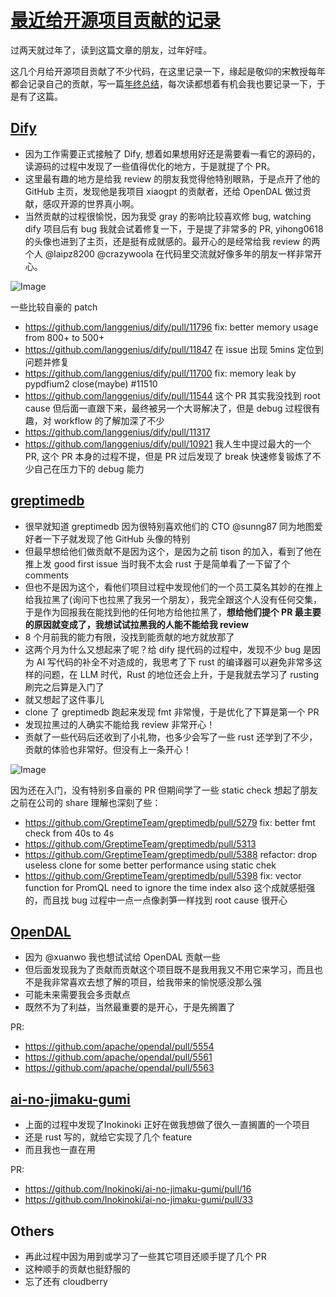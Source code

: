 # [最近给开源项目贡献的记录](https://github.com/yihong0618/gitblog/issues/304)

过两天就过年了，读到这篇文章的朋友，过年好哇。

这几个月给开源项目贡献了不少代码，在这里记录一下，缘起是敬仰的宋教授每年都会记录自己的贡献，写一篇[年终总结](https://maskray.me/blog/2024-12-31-summary)，每次读都想着有机会我也要记录一下，于是有了这篇。

## [Dify](https://github.com/langgenius/dify)

- 因为工作需要正式接触了 Dify, 想着如果想用好还是需要看一看它的源码的，读源码的过程中发现了一些值得优化的地方，于是就提了个 PR。
- 这里最有趣的地方是给我 review 的朋友我觉得他特别眼熟，于是点开了他的 GitHub 主页，发现他是我项目 xiaogpt 的贡献者，还给 OpenDAL 做过贡献，感叹开源的世界真小啊。
- 当然贡献的过程很愉悦，因为我受 gray 的影响比较喜欢修 bug, watching dify 项目后有 bug 我就会试着修复一下，于是提了非常多的 PR, yihong0618 的头像也进到了主页，还是挺有成就感的。最开心的是经常给我 review  的两个人 @laipz8200 @crazywoola 在代码里交流就好像多年的朋友一样非常开心。

![Image](https://github.com/user-attachments/assets/9025d129-c3d6-41bb-955e-7f2c33853e50)

一些比较自豪的 patch

- https://github.com/langgenius/dify/pull/11796 fix: better memory usage from 800+ to 500+
- https://github.com/langgenius/dify/pull/11847 在 issue 出现 5mins 定位到问题并修复
- https://github.com/langgenius/dify/pull/11700 fix: memory leak by pypdfium2 close(maybe) #11510
- https://github.com/langgenius/dify/pull/11544 这个 PR 其实我没找到 root cause 但后面一直跟下来，最终被另一个大哥解决了，但是 debug 过程很有趣，对 workflow 的了解加深了不少
- https://github.com/langgenius/dify/pull/11317
- https://github.com/langgenius/dify/pull/10921 我人生中提过最大的一个 PR, 这个 PR 本身的过程不提，但是 PR 过后发现了 break 快速修复锻炼了不少自己在压力下的 debug 能力

## [greptimedb](https://github.com/GreptimeTeam/greptimedb)

- 很早就知道 greptimedb 因为很特别喜欢他们的 CTO @sunng87 同为地图爱好者一下子就发现了他 GitHub 头像的特别
- 但最早想给他们做贡献不是因为这个，是因为之前 tison 的加入，看到了他在推上发 good first issue 当时我不太会 rust 于是简单看了一下留了个 comments
- 但也不是因为这个，看他们项目过程中发现他们的一个员工莫名其妙的在推上给我拉黑了(询问下也拉黑了我另一个朋友），我完全跟这个人没有任何交集，于是作为回报我在能找到他的任何地方给他拉黑了，**想给他们提个 PR 最主要的原因就变成了，我想试试拉黑我的人能不能给我 review**
- 8 个月前我的能力有限，没找到能贡献的地方就放那了
- 这两个月为什么又想起来了呢？给 dify 提代码的过程中，发现不少 bug 是因为 AI 写代码的补全不对造成的，我思考了下 rust 的编译器可以避免非常多这样的问题，在 LLM 时代，Rust 的地位还会上升，于是我就去学习了 rusting 刷完之后算是入门了
- 就又想起了这件事儿
- clone 了 greptimedb 跑起来发现 fmt 非常慢，于是优化了下算是第一个 PR
- 发现拉黑过的人确实不能给我 review 非常开心！
- 贡献了一些代码后还收到了小礼物，也多少会写了一些 rust 还学到了不少，贡献的体验也非常好。但没有上一条开心！

![Image](https://github.com/user-attachments/assets/9a1b6262-33f8-4c11-a45f-eefa7808d48b)

因为还在入门，没有特别多自豪的 PR 但期间学了一些 static check 想起了朋友之前在公司的 share 理解也深刻了些：

- https://github.com/GreptimeTeam/greptimedb/pull/5279 fix: better fmt check from 40s to 4s 
- https://github.com/GreptimeTeam/greptimedb/pull/5313
- https://github.com/GreptimeTeam/greptimedb/pull/5388 refactor: drop useless clone for some better performance using static chek
- https://github.com/GreptimeTeam/greptimedb/pull/5398 fix: vector function for PromQL need to ignore the time index also 这个成就感挺强的，而且找 bug 过程中一点一点像剥笋一样找到 root cause 很开心


## [OpenDAL](https://github.com/apache/opendal)

- 因为 @xuanwo 我也想试试给 OpenDAL 贡献一些
- 但后面发现我为了贡献而贡献这个项目既不是我用我又不用它来学习，而且也不是我非常喜欢去想了解的项目，给我带来的愉悦感没那么强
- 可能未来需要我会多贡献点
- 既然不为了利益，当然最重要的是开心，于是先搁置了

PR:

- https://github.com/apache/opendal/pull/5554
- https://github.com/apache/opendal/pull/5561
- https://github.com/apache/opendal/pull/5563

## [ai-no-jimaku-gumi](https://github.com/Inokinoki/ai-no-jimaku-gumi)

- 上面的过程中发现了Inokinoki 正好在做我想做了很久一直搁置的一个项目
- 还是 rust 写的，就给它实现了几个 feature
- 而且我也一直在用

PR:
- https://github.com/Inokinoki/ai-no-jimaku-gumi/pull/16
- https://github.com/Inokinoki/ai-no-jimaku-gumi/pull/33


## Others

- 再此过程中因为用到或学习了一些其它项目还顺手提了几个 PR
- 这种顺手的贡献也挺舒服的
- 忘了还有 cloudberry 
